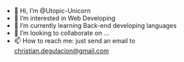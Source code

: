 - 👋 Hi, I’m @Utopic-Unicorn
- 👀 I’m interested in Web Developing
- 🌱 I’m currently learning Back-end developing languages
- 💞️ I’m looking to collaborate on ...
- 📫 How to reach me: just send an email to christian.degulacion@gmail.com

<!---
Utopic-Unicorn/Utopic-Unicorn is a ✨ special ✨ repository because its `README.md` (this file) appears on your GitHub profile.
You can click the Preview link to take a look at your changes.
--->
